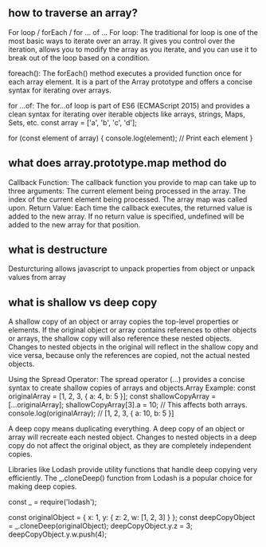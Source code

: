 ## how to traverse an array?

For loop / forEach / for … of …
For loop: The traditional for loop is one of the most basic ways to iterate over an array. It gives you control over the iteration, allows you to modify the array as you iterate, and you can use it to break out of the loop based on a condition.

foreach(): The forEach() method executes a provided function once for each array element. It is a part of the Array prototype and offers a concise syntax for iterating over arrays.

for ...of: The for...of loop is part of ES6 (ECMAScript 2015) and provides a clean syntax for iterating over iterable objects like arrays, strings, Maps, Sets, etc.
const array = ['a', 'b', 'c', 'd'];

for (const element of array) {
console.log(element); // Print each element
}

## what does array.prototype.map method do

Callback Function: The callback function you provide to map can take up to three arguments:
The current element being processed in the array.
The index of the current element being processed.
The array map was called upon.
Return Value: Each time the callback executes, the returned value is added to the new array. If no return value is specified, undefined will be added to the new array for that position.

## what is destructure

Desturcturing allows javascript to unpack properties from object or unpack values from array

## what is shallow vs deep copy

A shallow copy of an object or array copies the top-level properties or elements. If the original object or array contains references to other objects or arrays, the shallow copy will also reference these nested objects. Changes to nested objects in the original will reflect in the shallow copy and vice versa, because only the references are copied, not the actual nested objects.

Using the Spread Operator:
The spread operator (...) provides a concise syntax to create shallow copies of arrays and objects.Array Example:
const originalArray = [1, 2, 3, { a: 4, b: 5 }];
const shallowCopyArray = [...originalArray];
shallowCopyArray[3].a = 10; // This affects both arrays.
console.log(originalArray); // [1, 2, 3, { a: 10, b: 5 }]

A deep copy means duplicating everything. A deep copy of an object or array will recreate each nested object. Changes to nested objects in a deep copy do not affect the original object, as they are completely independent copies.

Libraries like Lodash provide utility functions that handle deep copying very efficiently. The \_.cloneDeep() function from Lodash is a popular choice for making deep copies.

const \_ = require('lodash');

const originalObject = { x: 1, y: { z: 2, w: [1, 2, 3] } };
const deepCopyObject = \_.cloneDeep(originalObject);
deepCopyObject.y.z = 3;
deepCopyObject.y.w.push(4);

